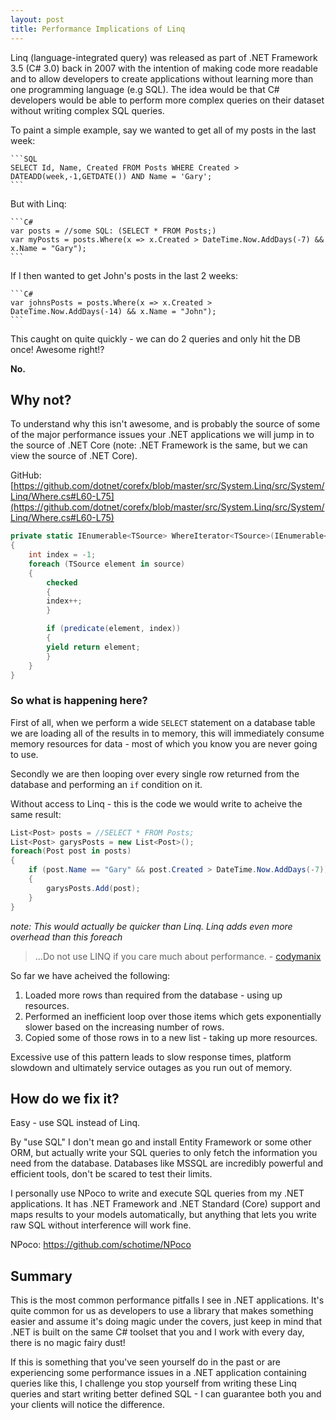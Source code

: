 ```yaml
---
layout: post
title: Performance Implications of Linq
---
```


Linq (language-integrated query) was released as part of .NET Framework 3.5 (C# 3.0) back in 2007 with the intention of making code more readable and to allow developers to create applications without learning more than one programming language (e.g SQL). The idea would be that C# developers would be able to perform more complex queries on their dataset without writing complex SQL queries.

To paint a simple example, say we wanted to get all of my posts in the last week:

	```SQL
	SELECT Id, Name, Created FROM Posts WHERE Created > DATEADD(week,-1,GETDATE()) AND Name = 'Gary';
	```
But with Linq:

	```C#
	var posts = //some SQL: (SELECT * FROM Posts;)
	var myPosts = posts.Where(x => x.Created > DateTime.Now.AddDays(-7) && x.Name = "Gary");
	```
If I then wanted to get John's posts in the last 2 weeks:

	```C#
	var johnsPosts = posts.Where(x => x.Created > DateTime.Now.AddDays(-14) && x.Name = "John");
	```
This caught on quite quickly - we can do 2 queries and only hit the DB once! Awesome right!?

**No.**

## Why not?
To understand why this isn't awesome, and is probably the source of some of the major performance issues your .NET applications we will jump in to the source of .NET Core (note: .NET Framework is the same, but we can view the source of .NET Core).

GitHub: [https://github.com/dotnet/corefx/blob/master/src/System.Linq/src/System/Linq/Where.cs#L60-L75](https://github.com/dotnet/corefx/blob/master/src/System.Linq/src/System/Linq/Where.cs#L60-L75)

```C#
private static IEnumerable<TSource> WhereIterator<TSource>(IEnumerable<TSource> source, Func<TSource, int, bool> predicate)
{
	int index = -1;
	foreach (TSource element in source)
	{
	    checked
	    {
		index++;
	    }

	    if (predicate(element, index))
	    {
		yield return element;
	    }
	}
}
```
### So what is happening here?
First of all, when we perform a wide `SELECT` statement on a database table we are loading all of the results in to memory, this will immediately consume memory resources for data - most of which you know you are never going to use.

Secondly we are then looping over every single row returned from the database and performing an `if` condition on it.

Without access to Linq - this is the code we would write to acheive the same result:

```C#
List<Post> posts = //SELECT * FROM Posts;
List<Post> garysPosts = new List<Post>();
foreach(Post post in posts)
{
    if (post.Name == "Gary" && post.Created > DateTime.Now.AddDays(-7))
    {
	    garysPosts.Add(post);
    }
}
```    
*note: This would actually be quicker than Linq. Linq adds even more overhead than this foreach*

> ...Do not use LINQ if you care much about performance. - [codymanix](https://stackoverflow.com/a/3156074/179450)

So far we have acheived the following:

 1. Loaded more rows than required from the database - using up resources.
 2. Performed an inefficient loop over those items which gets exponentially slower based on the increasing number of rows.
 3. Copied some of those rows in to a new list - taking up more resources.

Excessive use of this pattern leads to slow response times, platform slowdown and ultimately service outages as you run out of memory.

## How do we fix it?

Easy - use SQL instead of Linq.

By "use SQL" I don't mean go and install Entity Framework or some other ORM, but actually write your SQL queries to only fetch the information you need from the database. Databases like MSSQL are incredibly powerful and efficient tools, don't be scared to test their limits.

I personally use NPoco to write and execute SQL queries from my .NET applications. It has .NET Framework and .NET Standard (Core) support and maps results to your models automatically, but anything that lets you write raw SQL without interference will work fine.

NPoco: https://github.com/schotime/NPoco

## Summary

This is the most common performance pitfalls I see in .NET applications. It's quite common for us as developers to use a library that makes something easier and assume it's doing magic under the covers, just keep in mind that .NET is built on the same C# toolset that you and I work with every day, there is no magic fairy dust!

If this is something that you've seen yourself do in the past or are experiencing some performance issues in a .NET application containing queries like this, I challenge you stop yourself from writing these Linq queries and start writing better defined SQL - I can guarantee both you and your clients will notice the difference.
